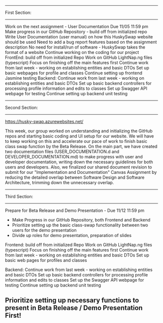 ***************
First Section:
***************
Work on the next assignment - User Documentation Due 11/05 11:59 pm
Make progress in our GitHub Repository - build off from initialized repo
Write User Documentation (user manual) on how this HuskySwap website should be used
Need to add a bug report features based on the assignment description
No need for install/run of software - HuskySwap takes the format of a website
Continue working on the coding for our project
FrontEnd:
build off from initialized Repo
Work on GitHub LightNap.ng files (typescript)
Focus on finishing off the main features first
Continue work from last week - working on establishing entities and basic DTOs
Set up basic webpages for profile and classes
Continue setting up frontend Jasmine testing
Backend:
Continue work from last week - working on establishing entities and basic DTOs
Set up basic backend controllers for processing profile information and edits to classes
Set up Swagger API webpage for testing
Continue setting up backend unit testing

***************
Second Section:
***************

https://husky-swap.azurewebsites.net/

This week, our group worked on understanding and initializing the GitHub repos and starting basic coding and UI setup for our website. We will have to keep working on this and accelerate our pace of work to finish basic class swap function by the Beta Release.
On the main part, we have created two documentation files (USER_DOCUMENTATION.d and DEVELOPER_DOCUMENTATION.md) to make progress with user and developer documentation, writing down the necessary guidelines for both users and developers.
Also, we finalized our shared document revision to submit for our "Implementation and Documentation" Canvas Assignment by reducing the detailed overlap between Software Design and Software Architecture, trimming down the unnecessary overlap.

***************
Third Section:
***************

Prepare for Beta Release and Demo Presentation - Due 11/12 11:59 pm
- Make Progress in our GitHub Repository, both Frontend and Backend
- Prioritize setting up the basic class-swap functionality between two users for the demo presentation
- Divide up roles for demo presentation, preparation of slides

Frontend:
build off from initialized Repo
Work on GitHub LightNap.ng files (typescript)
Focus on finishing off the main features first
Continue work from last week - working on establishing entities and basic DTOs
Set up basic web pages for profiles and classes

Backend:
Continue work from last week - working on establishing entities and basic DTOs
Set up basic backend controllers for processing profile information and edits to classes
Set up the Swagger API webpage for testing
Continue setting up backend unit testing

## Prioritize setting up necessary functions to present in Beta Release / Demo Presentation First!
